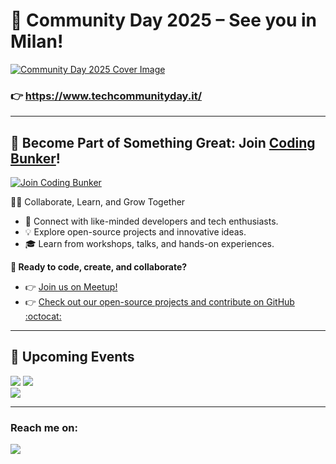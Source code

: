 # 🎉 Community Day 2025 –  See you in Milan!

<a href="https://www.techcommunityday.it/"><img src="https://i.imgur.com/uWchmvY.png" alt="Community Day 2025 Cover Image"></a>

### 👉 https://www.techcommunityday.it/

---
## 💜 Become Part of Something Great: Join <a href="https://codingbunker.it/">Coding Bunker</a>!
<a href="https://www.meetup.com/coding-bunker/join/"><img src="https://www.codingbunker.it/_next/static/media/team.d110833b.png" alt="Join Coding Bunker"></a>

👩‍💻 Collaborate, Learn, and Grow Together
- 🚀 Connect with like-minded developers and tech enthusiasts.
- 💡 Explore open-source projects and innovative ideas.
- 🎓 Learn from workshops, talks, and hands-on experiences. 

**🌟 Ready to code, create, and collaborate?**

- 👉 [Join us on Meetup!](https://www.meetup.com/coding-bunker/join/)
- 👉 [Check out our open-source projects and contribute on GitHub :octocat:](https://github.com/Coding-Bunker)

---
## 🎯 Upcoming Events
<a href="https://www.swtestingforum.org/index.php/it/"><img src="https://i.imgur.com/IotaKeS.jpeg"></a>
<a href="https://www.wemakefuture.it/s/67bc32de5e87e4097b578497/"><img src="https://i.imgur.com/8OK60wv.png"></a>  
<a href="https://www.bcs.org/membership-and-registrations/member-communities/software-testing-specialist-group/conferences/bcs-sigist-summer-conference-2025/"><img src="https://i.imgur.com/KHi2GlU.jpeg"></a>
  <!--
# 📖 Recommended Articles

### [Nearform tech experts attended Codemotion 2024: Read about their experiences](https://www.nearform.com/digital-community/nearform-tech-experts-attended-codemotion-2024-read-about-their-experiences/)

<a href="https://www.nearform.com/digital-community/nearform-tech-experts-attended-codemotion-2024-read-about-their-experiences/"><img src="https://i.imgur.com/RJo47Px.png"></a>

A group of Nearformers gave talks, learned from the event’s other speakers and attended workshops

👉 [Read the full article](https://www.nearform.com/digital-community/nearform-tech-experts-attended-codemotion-2024-read-about-their-experiences/)


### [Streamline Your Mobile Testing with Maestro](https://www.nearform.com/digital-community/streamline-your-mobile-testing-with-maestro/)

<a href="https://www.nearform.com/digital-community/streamline-your-mobile-testing-with-maestro/"><img src="https://i.imgur.com/82FpjnM.png"></a>

Discover how to enhance your mobile testing workflow with Maestro, a powerful tool designed to make your testing process more efficient and effective.

👉 [Read the full article](https://www.nearform.com/digital-community/streamline-your-mobile-testing-with-maestro/)
-->
---

### Reach me on:
<p>
<a href="https://www.linkedin.com/in/ludovicobesana/">
  <img src="https://img.shields.io/badge/linkedin-%230077B5.svg?&style=for-the-badge&logo=linkedin&logoColor=white" />        
</a>

  <!--
```js
if awake:
  code()
elif tired:
  drink_coffe()
```
-->
<!--<img width="251" alt="Schermata_2023-05-22_alle_02 40 56-removebg-preview" src="https://github.com/ludovicobesana/ludovicobesana/assets/35035423/a52c05ec-cfef-4e8c-9ee4-a00d27bf0191">-->
<!--
I'm a 🐞 QA Engineer and 💻 Developer who loves to automate and find bugs. 

I'm a 🐧 Linux lover, but 🍎 macOS is so beautiful that it can't not be used.

I'm currently working on:
-   :octocat: [GitHub](https://github.com/ludovicobesana?tab=repositories): To ensure that you can find useful resources here 


Here are the languages, frameworks, and libraries that I'm most comfortable using:

-   🐍 Python: Is my favourite language
-   📒 JavaScript (+ TypeScript): React, Next
-   🤖 Robot Framework: For all of my testing needs (including making coffee lol)
-   🖼️ Tailwind CSS
-   🐋 Docker: For starting projects 
-->

<!--
Reach me on:
<p>
<a href="https://www.linkedin.com/in/ludovicobesana/">
  <img src="https://img.shields.io/badge/linkedin-%230077B5.svg?&style=for-the-badge&logo=linkedin&logoColor=white" />        
</a>&nbsp;&nbsp;

-->

<!--<a href="https://www.tiktok.com/@ludovicobesana">
  <img src="https://img.shields.io/badge/TikTok-000000?style=for-the-badge&logo=tiktok&logoColor=white" />
</a>&nbsp;&nbsp;
</p> 

Thank you for visiting my profile! 🙏-->
